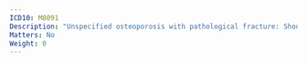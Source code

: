 ```yaml
---
ICD10: M8091
Description: "Unspecified osteoporosis with pathological fracture: Shoulder region"
Matters: No
Weight: 0
---
```

